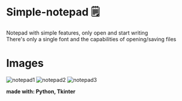 # Simple-notepad 🗒️
<p>Notepad with simple features, only open and start writing<br>
There's only a single font and the capabilities of opening/saving files</p>

# Images
![notepad1](https://github.com/jean0t/Simple-notepad/assets/127698173/1c90fc75-37fd-46b9-bc52-cdab0a7ead6d)
![notepad2](https://github.com/jean0t/Simple-notepad/assets/127698173/dcd81422-9f96-45e0-b9c2-aae0def259d6)
![notepad3](https://github.com/jean0t/Simple-notepad/assets/127698173/bc3ce36d-7f8d-4df5-94fb-7d63fb6b4d38)

**made with: Python, Tkinter**
